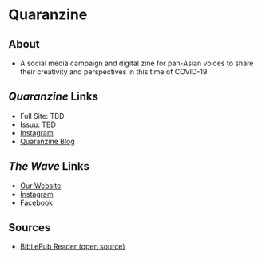 Quaranzine
==============================



About
------------
- A social media campaign and digital zine for pan-Asian voices to share their creativity and perspectives in this time of COVID-19.


*Quaranzine* Links
-----------------

- Full Site: TBD
- Issuu: TBD
- [Instagram](https://instagram.com/waveharvard) 
- [Quaranzine Blog](https://waveartsmagazine.com/quaranzine)



*The Wave* Links
------------
- [Our Website](https://waveartsmagazine.com)
- [Instagram](https://instagram.com/waveharvard)
- [Facebook](https://instagram.com/harvardwave)



Sources
------------
- [Bibi ePub Reader (open source)](https://bibi.epub.link/)
